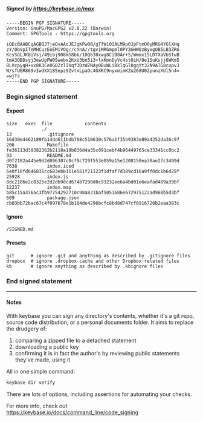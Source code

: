 ##### Signed by https://keybase.io/max
```
-----BEGIN PGP SIGNATURE-----
Version: GnuPG/MacGPG2 v2.0.22 (Darwin)
Comment: GPGTools - https://gpgtools.org

iQEcBAABCgAGBQJTjeOvAAoJEJgKPw0B/gTfW10IALM9p0JpFtmO0yMRG4YGlXHq
zY/0bVpITeMHCuzEoEMiVOg//cYnA//tgv1MRGmpml0PY3GHW0zByxgOB5LB3ZRG
KcsSGLJK8iVsj/49ibj908mS8bk/1OQ630xwg8CiB8Ar+S/Wmmx1SLDTXaVbStwB
tmA3OBDsyj3ewUpPW0Swebx2KxU3bn5i3+lxKmnDyVc4stOiH/0e1SuKsjj6WKm5
8LVcpyqH+xx8K3Ce8G0ZzlIXqf3DzWZNAy0BuWLiBklqGl0gqYt32N9ATG8cupvJ
W/sfU6R869vIwdXX18Sepz9ZvtxLpaOc4GXKC9nyxmimKZu268U02punzXUl5n4=
=wjTs
-----END PGP SIGNATURE-----

```

<!-- END SIGNATURES -->

### Begin signed statement 

#### Expect

```
size   exec  file            contents                                                        
             ./                                                                              
13             .gitignore    16d30e4462189fb14dd611bdb708c510630c576a1f35b9383e89a4352da36c97
206            Makefile      fe36113d39382362b2118a18b836d4a35c091cebf4b96449765ce33341cc0bc2
93             README.md     d0f2182a445e9d2d096307c0cf9c729f553e059a15e1208158ea38ae27c3499d
7638           index.iced    6e0f10fd646831cc683ebb111e561f21123f1dfaf7d389cd16a9ff0dc1b6d29f
25928          index.js      8dc2186e2c8325e2d2db9dcd674b7298d0c93232ee6a4bd01e6eafad489a39bf
12237          index.map     b85c15a376ac3fb97754292710c98a821baf5051686e672975122ad968b5d3bf
609            package.json  cb03bb72bac67c4f097678e1b104de4296bcfc8bd8d747cf0916720b2eaa383c
```

#### Ignore

```
/SIGNED.md
```

#### Presets

```
git      # ignore .git and anything as described by .gitignore files
dropbox  # ignore .dropbox-cache and other Dropbox-related files    
kb       # ignore anything as described by .kbignore files          
```

<!-- summarize version = 0.0.8 -->

### End signed statement

<hr>

#### Notes

With keybase you can sign any directory's contents, whether it's a git repo,
source code distribution, or a personal documents folder. It aims to replace the drudgery of:

  1. comparing a zipped file to a detached statement
  2. downloading a public key
  3. confirming it is in fact the author's by reviewing public statements they've made, using it

All in one simple command:

```bash
keybase dir verify
```

There are lots of options, including assertions for automating your checks.

For more info, check out https://keybase.io/docs/command_line/code_signing